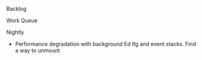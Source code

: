 Backlog

Work Queue

Nightly
* Performance degradation with background Ed lfg and event stacks. Find a way to unmount
